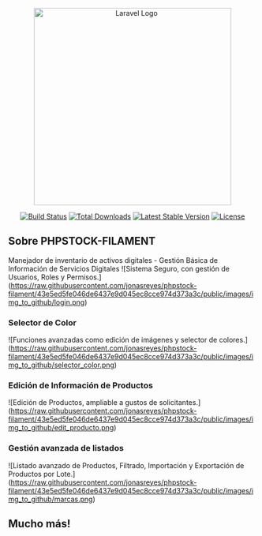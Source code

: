 <p align="center"><a href="https://laravel.com" target="_blank"><img src="https://raw.githubusercontent.com/laravel/art/master/logo-lockup/5%20SVG/2%20CMYK/1%20Full%20Color/laravel-logolockup-cmyk-red.svg" width="400" alt="Laravel Logo"></a></p>

<p align="center">
<a href="https://github.com/laravel/framework/actions"><img src="https://github.com/laravel/framework/workflows/tests/badge.svg" alt="Build Status"></a>
<a href="https://packagist.org/packages/laravel/framework"><img src="https://img.shields.io/packagist/dt/laravel/framework" alt="Total Downloads"></a>
<a href="https://packagist.org/packages/laravel/framework"><img src="https://img.shields.io/packagist/v/laravel/framework" alt="Latest Stable Version"></a>
<a href="https://packagist.org/packages/laravel/framework"><img src="https://img.shields.io/packagist/l/laravel/framework" alt="License"></a>
</p>

## Sobre PHPSTOCK-FILAMENT

Manejador de inventario de activos digitales - Gestión Básica de Información de Servicios Digitales
<span>![</span><span>Sistema Seguro, con gestión de Usuarios, Roles y Permisos.</span><span>]</span><span>(</span><span>https://raw.githubusercontent.com/jonasreyes/phpstock-filament/43e5ed5fe046de6437e9d045ec8cce974d373a3c/public/images/img_to_github/login.png</span><span>)</span>

### Selector de Color
<span>![</span><span>Funciones avanzadas como edición de imágenes y selector de colores.</span><span>]</span><span>(</span><span>https://raw.githubusercontent.com/jonasreyes/phpstock-filament/43e5ed5fe046de6437e9d045ec8cce974d373a3c/public/images/img_to_github/selector_color.png</span><span>)</span>

### Edición de Información de Productos
<span>![</span><span>Edición de Productos, ampliable a gustos de solicitantes.</span><span>]</span><span>(</span><span>https://raw.githubusercontent.com/jonasreyes/phpstock-filament/43e5ed5fe046de6437e9d045ec8cce974d373a3c/public/images/img_to_github/edit_producto.png</span><span>)</span>

### Gestión avanzada de listados
<span>![</span><span>Listado avanzado de Productos, Filtrado, Importación y Exportación de Productos por Lote.</span><span>]</span><span>(</span><span>https://raw.githubusercontent.com/jonasreyes/phpstock-filament/43e5ed5fe046de6437e9d045ec8cce974d373a3c/public/images/img_to_github/marcas.png</span><span>)</span>

## Mucho más!
